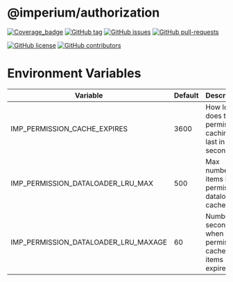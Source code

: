 # @imperium/authorization

[![Coverage_badge](../../docs/assets/coverage/authorization/coverage.svg)](assets/coverage/authorization/index.html)
[![GitHub tag](https://img.shields.io/github/tag/darkadept/imperium.svg)](https://github.com/darkadept/imperium/tags/)
[![GitHub issues](https://img.shields.io/github/issues/darkadept/imperium.svg)](https://github.com/darkadept/imperium/issues/)
[![GitHub pull-requests](https://img.shields.io/github/issues-pr/darkadept/imperium.svg)](https://GitHub.com/darkadept/imperium/pull/)

[![GitHub license](https://img.shields.io/github/license/darkadept/imperium.svg)](https://github.com/darkadept/imperium/blob/master/LICENSE)
[![GitHub contributors](https://img.shields.io/github/contributors/darkadept/imperium.svg)](https://github.com/darkadept/imperium/graphs/contributors/)

# Environment Variables

| Variable                             | Default | Description                                           |
|--------------------------------------|---------|-------------------------------------------------------|
| IMP_PERMISSION_CACHE_EXPIRES         | 3600    | How long does the permission caching last in seconds. |
| IMP_PERMISSION_DATALOADER_LRU_MAX    | 500     | Max number of items in permission dataloader cache    |
| IMP_PERMISSION_DATALOADER_LRU_MAXAGE | 60      | Number of seconds when permission cache items expire. |
